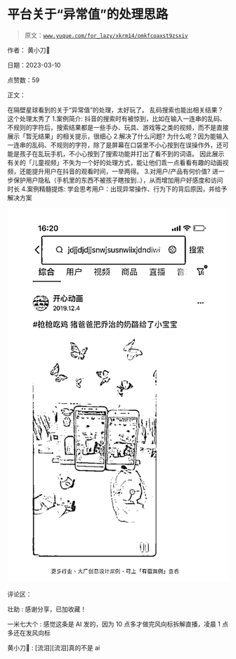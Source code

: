 # 平台关于“异常值”的处理思路

> 原文：[`www.yuque.com/for_lazy/xkrm14/omkfcoaxst9zsxiv`](https://www.yuque.com/for_lazy/xkrm14/omkfcoaxst9zsxiv)

作者： 黄小刀🔪 

日期：2023-03-10 

点赞数：59 

正文： 

在隔壁星球看到的关于“异常值”的处理，太好玩了。 乱码搜索也能出相关结果？这个处理太秀了 1.案例简介: 抖音的搜索时有被惊到，比如在输入一连串的乱码、不规则的字符后，搜索结果都是一些手办、玩具、游戏等之类的视频，而不是直接展示「暂无结果」的相关提示，很细心 2.解决了什么问题? 为什么呢？因为能输入一连串的乱码、不规则的字符，除了是屏幕在口袋里不小心按到在误操作外，还可能是孩子在乱玩手机，不小心按到了搜索功能并打出了看不到的词语。 因此展示有关的「儿童视频」不失为一个好的处理方式，能让他们乖一点看看有趣的动画视频，还能提升用户在抖音的观看时间，一举两得。 3.对用户/产品有何价值? 进一步保护用户隐私（手机里的东西不被孩子瞎按到..），从而增加用户好感度和访问时长 4.案例精髓提炼: 学会思考用户：出现异常操作、行为下的背后原因，并给予解决方案 

![](img/ded94a2c4f7902da6ed23034e3eb12b8.png)  

评论区： 

壮助 : 感谢分享，已加收藏！ 

一米七大个 : 感觉这条是 AI 发的，因为 10 点多才做完风向标拆解直播，凌晨 1 点多还在发风向标 

黄小刀🔪 : [流泪][流泪]真的不是 ai 

